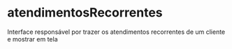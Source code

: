 # atendimentosRecorrentes
Interface responsável por trazer os atendimentos recorrentes de um cliente e mostrar em tela
